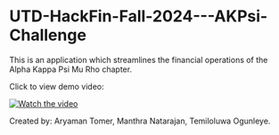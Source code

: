 # UTD-HackFin-Fall-2024---AKPsi-Challenge
This is an application which streamlines the financial operations of the Alpha Kappa Psi Mu Rho chapter. 

Click to view demo video:

[![Watch the video](https://img.youtube.com/vi/QdRw5b91L4E/0.jpg)](https://www.youtube.com/watch?v=QdRw5b91L4E)

Created by:
Aryaman Tomer,
Manthra Natarajan,
Temiloluwa Ogunleye.
